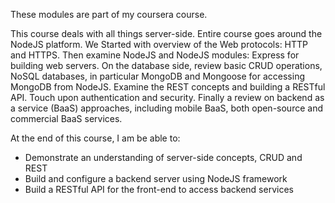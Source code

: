 These modules are part of my coursera course.

This course deals with all things server-side. Entire course goes around the NodeJS platform. We Started with overview of the Web protocols: HTTP and HTTPS. Then examine NodeJS and NodeJS modules: Express for building web servers. On the database side,  review basic CRUD operations, NoSQL databases, in particular MongoDB and Mongoose for accessing MongoDB from NodeJS. Examine the REST concepts and building a RESTful API. Touch upon authentication and security. 
Finally a review on backend as a service (BaaS) approaches, including mobile BaaS, both open-source and commercial BaaS services.

At the end of this course, I am be able to:

- Demonstrate an understanding of server-side concepts, CRUD and REST
- Build and configure a backend server using NodeJS framework
- Build a RESTful API for the front-end to access backend services